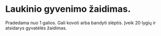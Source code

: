 # Laukinio gyvenimo žaidimas.

  Pradedama nuo 1 galios. Gali kovoti arba bandyti slėptis.
  Įveik 20 lygių ir atsidarys gyvatėlės žaidimas.
